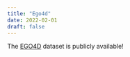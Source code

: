 ```yaml
---
title: "Ego4d"
date: 2022-02-01
draft: false
---
```


The <a href="https://ego4d-data.org">EGO4D</a> dataset is publicly available!